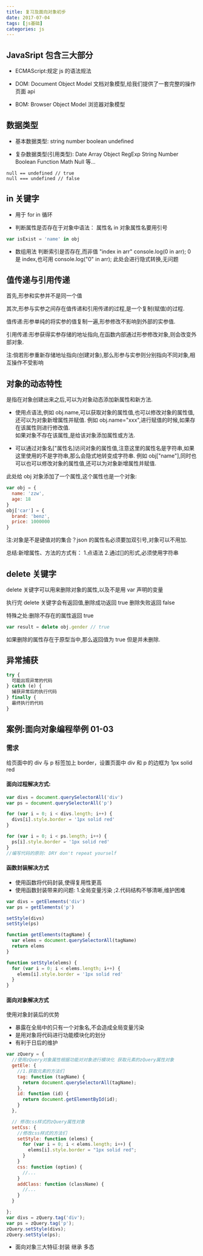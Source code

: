 ```yaml
---
title: 复习及面向对象初步
date: 2017-07-04
tags: [js基础]
categories: js
---
```


## JavaSript 包含三大部分

- ECMAScript:规定 js 的语法规法

- DOM: Document Object Model 文档对象模型,给我们提供了一套完整的操作页面 api

- BOM: Browser Object Model 浏览器对象模型

## 数据类型

- 基本数据类型: string number boolean undefined

- 复杂数据类型(引用类型): Date Array Object RegExp String Number Boolean Function Math Null 等...

```JS
null == undefined // true
null === undefined // false
```

## in 关键字

- 用于 for in 循环

- 判断属性是否存在于对象中语法： 属性名 in 对象属性名要用引号

```js
var isExist = 'name' in obj
```

- 数组用法 判断索引是否存在,而非值 "index in arr"
  console.log(0 in arr);
  0 是 index,也可用 console.log("0" in arr);
  此处会进行隐式转换,无问题

## 值传递与引用传递

首先,形参和实参并不是同一个值

其次,形参与实参之间存在值传递和引用传递的过程,是一个复制(赋值)的过程.

值传递:形参单纯的将实参的值复制一遍,形参修改不影响到外部的实参值.

引用传递:形参获得实参存储的地址指向,在函数内部通过形参修改对象,则会改变外部对象.

注:倘若形参重新存储地址指向(创建对象),那么形参与实参则分别指向不同对象,相互操作不受影响

## 对象的动态特性

是指在对象创建出来之后,可以为对象动态添加新属性和新方法.

- 使用点语法,例如 obj.name,可以获取对象的属性值,也可以修改对象的属性值,还可以为对象新增属性并赋值. 例如 obj.name="xxx",进行赋值的时候,如果存在该属性则进行修改值.  
  如果对象不存在该属性,是给该对象添加属性或方法.

- 可以通过对象名["属性名]访问对象的属性值,注意这里的属性名是字符串,如果这里使用的不是字符串,那么会隐式地转变成字符串.
  例如 obj["name"],同时也可以也可以修改对象的属性值,还可以为对象新增属性并赋值.

此处给 obj 对象添加了一个属性,这个属性也是一个对象:

```js
var obj = {
  name: 'zzw',
  age: 18
}
obj['car'] = {
  brand: 'benz',
  price: 1000000
}
```

注:对象是不是键值对的集合？json 的属性名必须要加双引号,对象可以不用加.

总结:新增属性、方法的方式有： 1.点语法 2.通过[]的形式,必须使用字符串

## delete 关键字

delete 关键字可以用来删除对象的属性,以及不是用 var 声明的变量

执行完 delete 关键字会有返回值,删除成功返回 true 删除失败返回 false

特殊之处:删除不存在的属性返回 true

```js
var result = delete obj.gender // true
```

如果删除的属性存在于原型当中,那么返回值为 true 但是并未删除.

## 异常捕获

```js
try {
  可能出现异常的代码
} catch (e) {
  捕获异常后的执行代码
} finally {
  最终执行的代码
}
```

## 案例:面向对象编程举例 01-03

### 需求

给页面中的 div 与 p 标签加上 border，设置页面中 div 和 p 的边框为 1px solid red

#### 面向过程解决方式:

```js
var divs = document.querySelectorAll('div')
var ps = document.querySelectorAll('p')

for (var i = 0; i < divs.length; i++) {
  divs[i].style.border = '1px solid red'
}

for (var i = 0; i < ps.length; i++) {
  ps[i].style.border = '1px solid red'
}
//编写代码的原则: DRY don't repeat yourself
```

#### 函数封装解决方式

- 使用函数将代码封装,使得复用性更高
- 使用函数封装带来的问题: 1.全局变量污染 ;2.代码结构不够清晰,维护困难

```js
var divs = getElements('div')
var ps = getElements('p')

setStyle(divs)
setStyle(ps)

function getElements(tagName) {
  var elems = document.querySelectorAll(tagName)
  return elems
}

function setStyle(elems) {
  for (var i = 0; i < elems.length; i++) {
    elems[i].style.border = '1px solid red'
  }
}
```

#### 面向对象解决方式

使用对象封装后的优势

- 暴露在全局中的只有一个对象名,不会造成全局变量污染
- 是用对象将代码进行功能模块化的划分
- 有利于日后的维护

```js
var zQuery = {
  //使用zQuery对象属性根据功能对对象进行模块化 获取元素的zQuery属性对象
  getEle: {
    //1.获取元素的方法们
    tag: function (tagName) {
      return document.querySelectorAll(tagName);
    },
    id: function (id) {
      return document.getElementById(id);
    }
  },

  // 修改css样式的zQuery属性对象
  setCss: {
    //修改css样式的方法们
    setStyle: function (elems) {
      for (var i = 0; i < elems.length; i++) {
        elems[i].style.border = "1px solid red";
      }
    }
    css: function (option) {
      //...
    }
    addClass: function (className) {
      //...
    }
  }

};
var divs = zQuery.tag('div');
var ps = zQuery.tag('p');
zQuery.setStyle(divs);
zQuery.setStyle(ps);
```

- 面向对象三大特征:封装 继承 多态
